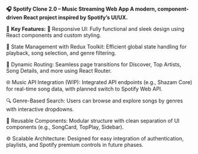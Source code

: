 **🎧 Spotify Clone 2.0 – Music Streaming Web App
A modern, component-driven React project inspired by Spotify’s UI/UX.**

🔑 **Key Features:**
🎨 Responsive UI: Fully functional and sleek design using React components and custom styling.

🧠 State Management with Redux Toolkit: Efficient global state handling for playback, song selection, and genre filtering.

🔁 Dynamic Routing: Seamless page transitions for Discover, Top Artists, Song Details, and more using React Router.

🌐 Music API Integration (WIP): Integrated API endpoints (e.g., Shazam Core) for real-time song data, with planned switch to Spotify Web API.

🔍 Genre-Based Search: Users can browse and explore songs by genres with interactive dropdowns.

🧩 Reusable Components: Modular structure with clean separation of UI components (e.g., SongCard, TopPlay, Sidebar).

⚙️ Scalable Architecture: Designed for easy integration of authentication, playlists, and Spotify premium controls in future phases.
